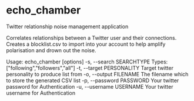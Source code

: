 # echo_chamber
Twitter relationship noise management application

Correlates relationships between a Twitter user and their connections. 
Creates a blocklist.csv to import into your account to help amplify polarisation and drown out the noise.


Usage: echo_chamber [options]
    -s, --search SEARCHTYPE          Types: ["following","followers","all"]
    -t, --target PERSONALITY         Target twitter personality to produce list from
    -o, --output FILENAME            The filename which to store the generated CSV list
    -p, --password PASSWORD          Your twitter password for Authentication
    -u, --username USERNAME          Your twitter username for Authentication
